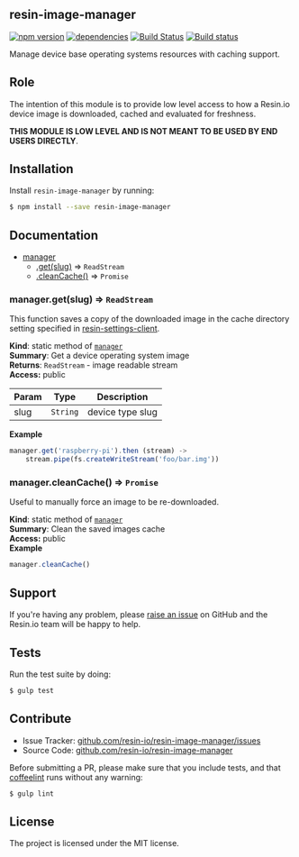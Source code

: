 resin-image-manager
-------------------

[![npm version](https://badge.fury.io/js/resin-image-manager.svg)](http://badge.fury.io/js/resin-image-manager)
[![dependencies](https://david-dm.org/resin-io/resin-image-manager.png)](https://david-dm.org/resin-io/resin-image-manager.png)
[![Build Status](https://travis-ci.org/resin-io/resin-image-manager.svg?branch=master)](https://travis-ci.org/resin-io/resin-image-manager)
[![Build status](https://ci.appveyor.com/api/projects/status/2nxg1uydksvey0g8?svg=true)](https://ci.appveyor.com/project/jviotti/resin-image-manager)

Manage device base operating systems resources with caching support.

Role
----

The intention of this module is to provide low level access to how a Resin.io device image is downloaded, cached and evaluated for freshness.

**THIS MODULE IS LOW LEVEL AND IS NOT MEANT TO BE USED BY END USERS DIRECTLY**.

Installation
------------

Install `resin-image-manager` by running:

```sh
$ npm install --save resin-image-manager
```

Documentation
-------------


* [manager](#module_manager)
  * [.get(slug)](#module_manager.get) ⇒ <code>ReadStream</code>
  * [.cleanCache()](#module_manager.cleanCache) ⇒ <code>Promise</code>

<a name="module_manager.get"></a>
### manager.get(slug) ⇒ <code>ReadStream</code>
This function saves a copy of the downloaded image in the cache directory setting specified in [resin-settings-client](https://github.com/resin-io/resin-settings-client).

**Kind**: static method of <code>[manager](#module_manager)</code>  
**Summary**: Get a device operating system image  
**Returns**: <code>ReadStream</code> - image readable stream  
**Access:** public  

| Param | Type | Description |
| --- | --- | --- |
| slug | <code>String</code> | device type slug |

**Example**  
```js
manager.get('raspberry-pi').then (stream) ->
	stream.pipe(fs.createWriteStream('foo/bar.img'))
```
<a name="module_manager.cleanCache"></a>
### manager.cleanCache() ⇒ <code>Promise</code>
Useful to manually force an image to be re-downloaded.

**Kind**: static method of <code>[manager](#module_manager)</code>  
**Summary**: Clean the saved images cache  
**Access:** public  
**Example**  
```js
manager.cleanCache()
```

Support
-------

If you're having any problem, please [raise an issue](https://github.com/resin-io/resin-image-manager/issues/new) on GitHub and the Resin.io team will be happy to help.

Tests
-----

Run the test suite by doing:

```sh
$ gulp test
```

Contribute
----------

- Issue Tracker: [github.com/resin-io/resin-image-manager/issues](https://github.com/resin-io/resin-image-manager/issues)
- Source Code: [github.com/resin-io/resin-image-manager](https://github.com/resin-io/resin-image-manager)

Before submitting a PR, please make sure that you include tests, and that [coffeelint](http://www.coffeelint.org/) runs without any warning:

```sh
$ gulp lint
```

License
-------

The project is licensed under the MIT license.

